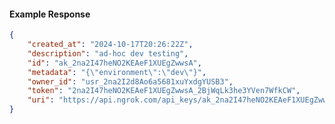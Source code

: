 <!-- Code generated for API Clients. DO NOT EDIT. -->

#### Example Response

```json
{
	"created_at": "2024-10-17T20:26:22Z",
	"description": "ad-hoc dev testing",
	"id": "ak_2na2I47heNO2KEAeF1XUEgZwwsA",
	"metadata": "{\"environment\":\"dev\"}",
	"owner_id": "usr_2na2I2d8Ao6a5681xuYxdgYUSB3",
	"token": "2na2I47heNO2KEAeF1XUEgZwwsA_2BjWqLk3he3YVen7WfkCW",
	"uri": "https://api.ngrok.com/api_keys/ak_2na2I47heNO2KEAeF1XUEgZwwsA"
}
```
